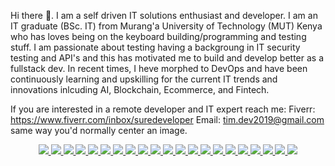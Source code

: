 Hi there 👋. I am a self driven IT solutions enthusiast and developer. I am an IT graduate (BSc. IT) from Murang'a University of Technology (MUT) Kenya who has loves being on the keyboard building/programming and testing stuff. I am passionate about testing having a backgroung in IT security testing and API's and this has motivated me to build and develop better as a fullstack dev. In recent times, I heve morphed to DevOps and have been continuously learning and upskilling for the current IT trends and innovations inlcuding AI, Blockchain, Ecommerce, and Fintech. 

If you are interested in a remote developer and IT expert reach me:
Fiverr: https://www.fiverr.com/inbox/suredeveloper
Email: tim.dev2019@gmail.com
same way you'd normally center an image.

<p align="center">
  <a href="https://skillicons.dev"> <img src="https://skillicons.dev/icons?i=git,cpp,java,kotlin,css,discord,django,docker,express,firebase,github,go,graphql,heroku,html,jenkins,kali,kubernetes,nginx,nuxtjs,py,react,rails,redis,tailwind,terraform,tensorflow,ts,vscode,nodejs,figma,sublime,ruby,redux,mongo,php&theme=light)/>
    </a>
</p>


<img src="https://img.shields.io/badge/Wordpress-21759B?style=for-the-badge&logo=wordpress&logoColor=white" /> <img src="https://img.shields.io/badge/shopify-8DB543?style=for-the-badge&logo=Shopify&logoColor=white" />  <img src="https://img.shields.io/badge/Kubernetes-3069DE?style=for-the-badge&logo=kubernetes&logoColor=white" /> <img src="https://img.shields.io/badge/Jenkins-49728B?style=for-the-badge&logo=jenkins&logoColor=white" /> <img src="https://img.shields.io/badge/Vercel-000000?style=for-the-badge&logo=vercel&logoColor=white" /> <img src="https://img.shields.io/badge/Elastic_Search-005571?style=for-the-badge&logo=elasticsearch&logoColor=white" /> <img src="https://img.shields.io/badge/Pexels-05A081?style=for-the-badge&logo=pexels&logoColor=white" /> <img src="https://img.shields.io/badge/Ansible-000000?style=for-the-badge&logo=ansible&logoColor=white" />
<img src="https://img.shields.io/badge/Composer-885630?style=for-the-badge&logo=Composer&logoColor=white" /> <img src="https://img.shields.io/badge/Laravel-FF2D20?style=for-the-badge&logo=laravel&logoColor=white"/> <img src="https://img.shields.io/badge/next%20js-000000?style=for-the-badge&logo=nextdotjs&logoColor=white" />
<img src="https://img.shields.io/badge/npm-CB3837?style=for-the-badge&logo=npm&logoColor=white" /> <img src="https://img.shields.io/badge/nuxt%20js-00C58E?style=for-the-badge&logo=nuxtdotjs&logoColor=white" /> <img src="https://img.shields.io/badge/Postman-FF6C37?style=for-the-badge&logo=Postman&logoColor=white" />
<img src="https://img.shields.io/badge/remix-000000?style=for-the-badge&logo=remix&logoColor=white"/> <img src="https://img.shields.io/badge/Sass-CC6699?style=for-the-badge&logo=sass&logoColor=white" />
<img src="https://img.shields.io/badge/Spring_Boot-F2F4F9?style=for-the-badge&logo=spring-boot"/> <img src="https://img.shields.io/badge/Swagger-85EA2D?style=for-the-badge&logo=Swagger&logoColor=white" /> <img src="https://img.shields.io/badge/Vue%20js-35495E?style=for-the-badge&logo=vuedotjs&logoColor=4FC08D" /> <img src="https://img.shields.io/badge/Xampp-F37623?style=for-the-badge&logo=xampp&logoColor=white" /> <img src="https://img.shields.io/badge/VSCode-0078D4?style=for-the-badge&logo=visual%20studio%20code&logoColor=white" />
